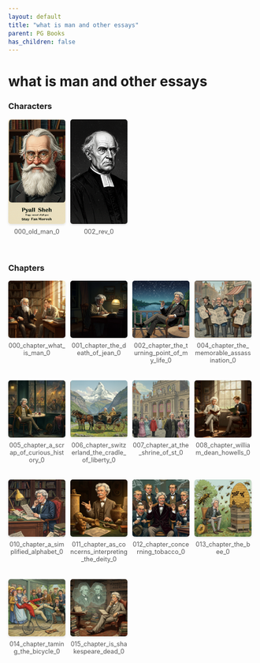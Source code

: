 ```yaml
---
layout: default
title: "what is man and other essays"
parent: PG Books
has_children: false
---
```



<style>
.image-gallery {
  display: flex;
  flex-wrap: wrap;
  justify-content: space-between;
  margin-bottom: 20px;
}

.image-row {
  display: flex;
  justify-content: flex-start;
  width: 100%;
  margin-bottom: 20px;
}

.image-item {
  width: 23%;
  margin-right: 2%;
  text-align: center;
}

.image-item:last-child {
  margin-right: 0;
}

.image-item img {
  width: 100%;
  height: auto;
  object-fit: cover;
  border-radius: 5px;
  box-shadow: 0 2px 4px rgba(0,0,0,0.1);
}

.image-item p {
  margin-top: 5px;
  font-size: 0.9em;
  color: #555;
}

.video-container {
  margin: 20px 0;
}
</style>


# what is man and other essays

<h3>Characters</h3>
<div class="image-gallery">
<div class="image-row">
  <div class="image-item">
    <img src="../../assets/pg_books_ai_generated_photos/what_is_man_and_other_essays/characters/000_old_man_0.png" alt="000_old_man_0">
    <p>000_old_man_0</p>
  </div>
  <div class="image-item">
    <img src="../../assets/pg_books_ai_generated_photos/what_is_man_and_other_essays/characters/002_rev_0.png" alt="002_rev_0">
    <p>002_rev_0</p>
  </div>
</div>
</div>

<h3>Chapters</h3>
<div class="image-gallery">
<div class="image-row">
  <div class="image-item">
    <img src="../../assets/pg_books_ai_generated_photos/what_is_man_and_other_essays/chapters/000_chapter_what_is_man_0.png" alt="000_chapter_what_is_man_0">
    <p>000_chapter_what_is_man_0</p>
  </div>
  <div class="image-item">
    <img src="../../assets/pg_books_ai_generated_photos/what_is_man_and_other_essays/chapters/001_chapter_the_death_of_jean_0.png" alt="001_chapter_the_death_of_jean_0">
    <p>001_chapter_the_death_of_jean_0</p>
  </div>
  <div class="image-item">
    <img src="../../assets/pg_books_ai_generated_photos/what_is_man_and_other_essays/chapters/002_chapter_the_turning_point_of_my_life_0.png" alt="002_chapter_the_turning_point_of_my_life_0">
    <p>002_chapter_the_turning_point_of_my_life_0</p>
  </div>
  <div class="image-item">
    <img src="../../assets/pg_books_ai_generated_photos/what_is_man_and_other_essays/chapters/004_chapter_the_memorable_assassination_0.png" alt="004_chapter_the_memorable_assassination_0">
    <p>004_chapter_the_memorable_assassination_0</p>
  </div>
</div>
<div class="image-row">
  <div class="image-item">
    <img src="../../assets/pg_books_ai_generated_photos/what_is_man_and_other_essays/chapters/005_chapter_a_scrap_of_curious_history_0.png" alt="005_chapter_a_scrap_of_curious_history_0">
    <p>005_chapter_a_scrap_of_curious_history_0</p>
  </div>
  <div class="image-item">
    <img src="../../assets/pg_books_ai_generated_photos/what_is_man_and_other_essays/chapters/006_chapter_switzerland_the_cradle_of_liberty_0.png" alt="006_chapter_switzerland_the_cradle_of_liberty_0">
    <p>006_chapter_switzerland_the_cradle_of_liberty_0</p>
  </div>
  <div class="image-item">
    <img src="../../assets/pg_books_ai_generated_photos/what_is_man_and_other_essays/chapters/007_chapter_at_the_shrine_of_st_0.png" alt="007_chapter_at_the_shrine_of_st_0">
    <p>007_chapter_at_the_shrine_of_st_0</p>
  </div>
  <div class="image-item">
    <img src="../../assets/pg_books_ai_generated_photos/what_is_man_and_other_essays/chapters/008_chapter_william_dean_howells_0.png" alt="008_chapter_william_dean_howells_0">
    <p>008_chapter_william_dean_howells_0</p>
  </div>
</div>
<div class="image-row">
  <div class="image-item">
    <img src="../../assets/pg_books_ai_generated_photos/what_is_man_and_other_essays/chapters/010_chapter_a_simplified_alphabet_0.png" alt="010_chapter_a_simplified_alphabet_0">
    <p>010_chapter_a_simplified_alphabet_0</p>
  </div>
  <div class="image-item">
    <img src="../../assets/pg_books_ai_generated_photos/what_is_man_and_other_essays/chapters/011_chapter_as_concerns_interpreting_the_deity_0.png" alt="011_chapter_as_concerns_interpreting_the_deity_0">
    <p>011_chapter_as_concerns_interpreting_the_deity_0</p>
  </div>
  <div class="image-item">
    <img src="../../assets/pg_books_ai_generated_photos/what_is_man_and_other_essays/chapters/012_chapter_concerning_tobacco_0.png" alt="012_chapter_concerning_tobacco_0">
    <p>012_chapter_concerning_tobacco_0</p>
  </div>
  <div class="image-item">
    <img src="../../assets/pg_books_ai_generated_photos/what_is_man_and_other_essays/chapters/013_chapter_the_bee_0.png" alt="013_chapter_the_bee_0">
    <p>013_chapter_the_bee_0</p>
  </div>
</div>
<div class="image-row">
  <div class="image-item">
    <img src="../../assets/pg_books_ai_generated_photos/what_is_man_and_other_essays/chapters/014_chapter_taming_the_bicycle_0.png" alt="014_chapter_taming_the_bicycle_0">
    <p>014_chapter_taming_the_bicycle_0</p>
  </div>
  <div class="image-item">
    <img src="../../assets/pg_books_ai_generated_photos/what_is_man_and_other_essays/chapters/015_chapter_is_shakespeare_dead_0.png" alt="015_chapter_is_shakespeare_dead_0">
    <p>015_chapter_is_shakespeare_dead_0</p>
  </div>
</div>
</div>
